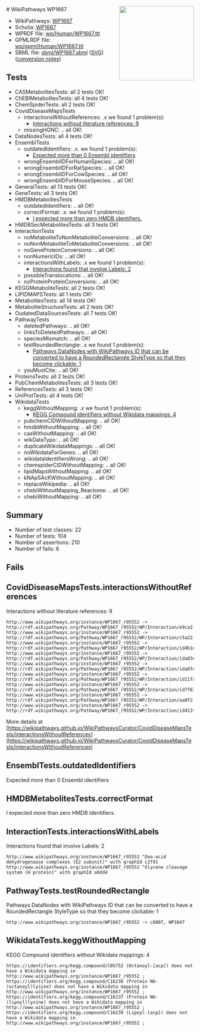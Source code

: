 <img style="float: right; width: 200px" src="../logo.png" />
# WikiPathways WP1667

* WikiPathways: [WP1667](https://identifiers.org/wikipathways:WP1667)
* Scholia: [WP1667](https://scholia.toolforge.org/wikipathways/WP1667)
* WPRDF file: [wp/Human/WP1667.ttl](../wp/Human/WP1667.ttl)
* GPMLRDF file: [wp/gpml/Human/WP1667.ttl](../wp/gpml/Human/WP1667.ttl)
* SBML file: [sbml/WP1667.sbml](../sbml/WP1667.sbml) ([SVG](../sbml/WP1667.svg)) ([conversion notes](../sbml/WP1667.txt))

## Tests
* CASMetabolitesTests: all 2 tests OK!
* ChEBIMetabolitesTests: all 4 tests OK!
* ChemSpiderTests: all 2 tests OK!
* CovidDiseaseMapsTests
    * interactionsWithoutReferences: .x we found 1 problem(s):
        * [Interactions without literature references: 9](#2e295937)
    * missingHGNC: .. all OK!
* DataNodesTests: all 4 tests OK!
* EnsemblTests
    * outdatedIdentifiers: .x. we found 1 problem(s):
        * [Expected more than 0 Ensembl identifiers](#f44398b7)
    * wrongEnsemblIDForHumanSpecies: .. all OK!
    * wrongEnsemblIDForRatSpecies: .. all OK!
    * wrongEnsemblIDForCowSpecies: .. all OK!
    * wrongEnsemblIDForMouseSpecies: .. all OK!
* GeneralTests: all 13 tests OK!
* GeneTests: all 3 tests OK!
* HMDBMetabolitesTests
    * outdatedIdentifiers: .. all OK!
    * correctFormat: .x. we found 1 problem(s):
        * [I expected more than zero HMDB identifiers.](#ad154c1e)
* HMDBSecMetabolitesTests: all 3 tests OK!
* InteractionTests
    * noMetaboliteToNonMetaboliteConversions: .. all OK!
    * noNonMetaboliteToMetaboliteConversions: .. all OK!
    * noGeneProteinConversions: .. all OK!
    * nonNumericIDs: .. all OK!
    * interactionsWithLabels: .x we found 1 problem(s):
        * [Interactions found that involve Labels: 2](#630d2679)
    * possibleTranslocations: .. all OK!
    * noProteinProteinConversions: .. all OK!
* KEGGMetaboliteTests: all 2 tests OK!
* LIPIDMAPSTests: all 1 tests OK!
* MetabolitesTests: all 14 tests OK!
* MetaboliteStructureTests: all 2 tests OK!
* OudatedDataSourcesTests: all 7 tests OK!
* PathwayTests
    * deletedPathways: .. all OK!
    * linksToDeletedPathways: .. all OK!
    * speciesMismatch: .. all OK!
    * testRoundedRectangle: .x we found 1 problem(s):
        * [Pathways DataNodes with WikiPathways ID that can be converted to have a RoundedRectangle StyleType so that they become clickable: 1](#9fbad3cb)
    * youMustCite: .. all OK!
* ProteinsTests: all 2 tests OK!
* PubChemMetabolitesTests: all 3 tests OK!
* ReferencesTests: all 3 tests OK!
* UniProtTests: all 4 tests OK!
* WikidataTests
    * keggWithoutMapping: .x we found 1 problem(s):
        * [KEGG Compound identifiers without Wikidata mappings: 4](#76796b47)
    * pubchemCIDWithoutMapping: .. all OK!
    * hmdbWithoutMapping: .. all OK!
    * casWithoutMapping: .. all OK!
    * wikDataTypo: .. all OK!
    * duplicateWikidataMappings: .. all OK!
    * noWikidataForGenes: .. all OK!
    * wikidataIdentifiersWrong: .. all OK!
    * chemspiderCIDWithoutMapping: .. all OK!
    * lipidMapsWithoutMapping: .. all OK!
    * kNApSAcKWithoutMapping: .. all OK!
    * replaceWikipedia: .. all OK!
    * chebiWithoutMapping_Reactome: .. all OK!
    * chebiWithoutMapping: .. all OK!


## Summary

* Number of test classes: 22
* Number of tests: 104
* Number of assertions: 210
* Number of fails: 6

## Fails

<a name="2e295937" />

## CovidDiseaseMapsTests.interactionsWithoutReferences

Interactions without literature references: 9
```
http://www.wikipathways.org/instance/WP1667_r95552 -> http://rdf.wikipathways.org/Pathway/WP1667_r95552/WP/Interaction/e9ca2
http://www.wikipathways.org/instance/WP1667_r95552 -> http://rdf.wikipathways.org/Pathway/WP1667_r95552/WP/Interaction/c5a22
http://www.wikipathways.org/instance/WP1667_r95552 -> http://rdf.wikipathways.org/Pathway/WP1667_r95552/WP/Interaction/id4b1dd2d6
http://www.wikipathways.org/instance/WP1667_r95552 -> http://rdf.wikipathways.org/Pathway/WP1667_r95552/WP/Interaction/ida83c9cd5
http://www.wikipathways.org/instance/WP1667_r95552 -> http://rdf.wikipathways.org/Pathway/WP1667_r95552/WP/Interaction/ida8fd0bee
http://www.wikipathways.org/instance/WP1667_r95552 -> http://rdf.wikipathways.org/Pathway/WP1667_r95552/WP/Interaction/id11fa1c85
http://www.wikipathways.org/instance/WP1667_r95552 -> http://rdf.wikipathways.org/Pathway/WP1667_r95552/WP/Interaction/id7f6714d9
http://www.wikipathways.org/instance/WP1667_r95552 -> http://rdf.wikipathways.org/Pathway/WP1667_r95552/WP/Interaction/aa0f2
http://www.wikipathways.org/instance/WP1667_r95552 -> http://rdf.wikipathways.org/Pathway/WP1667_r95552/WP/Interaction/id413f0ebb
```

More details at [https://wikipathways.github.io/WikiPathwaysCurator/CovidDiseaseMapsTests/interactionsWithoutReferences](https://wikipathways.github.io/WikiPathwaysCurator/CovidDiseaseMapsTests/interactionsWithoutReferences)

<a name="f44398b7" />

## EnsemblTests.outdatedIdentifiers

Expected more than 0 Ensembl identifiers
<a name="ad154c1e" />

## HMDBMetabolitesTests.correctFormat

I expected more than zero HMDB identifiers.
<a name="630d2679" />

## InteractionTests.interactionsWithLabels

Interactions found that involve Labels: 2
```
http://www.wikipathways.org/instance/WP1667_r95552 "Oxo-acid dehydrogenaase complexes (E2 subunit)" with graphId c2f91
http://www.wikipathways.org/instance/WP1667_r95552 "Glycene cleavage system (H protein)" with graphId a0dd4
```

<a name="9fbad3cb" />

## PathwayTests.testRoundedRectangle

Pathways DataNodes with WikiPathways ID that can be converted to have a RoundedRectangle StyleType so that they become clickable: 1
```
http://www.wikipathways.org/instance/WP1667_r95552 -> c0807, WP1647
 ```

<a name="76796b47" />

## WikidataTests.keggWithoutMapping

KEGG Compound identifiers without Wikidata mappings: 4
```
https://identifiers.org/kegg.compound/C05752 (Octanoyl-[acp]) does not have a Wikidata mapping in http://www.wikipathways.org/instance/WP1667_r95552 ; 
https://identifiers.org/kegg.compound/C16236 (Protein N6-(octanoyl)lysine) does not have a Wikidata mapping in http://www.wikipathways.org/instance/WP1667_r95552 ; 
https://identifiers.org/kegg.compound/C16237 (Protein N6-(lipoyl)lysine) does not have a Wikidata mapping in http://www.wikipathways.org/instance/WP1667_r95552 ; 
https://identifiers.org/kegg.compound/C16239 (Lipoyl-[acp]) does not have a Wikidata mapping in http://www.wikipathways.org/instance/WP1667_r95552 ; 
```

